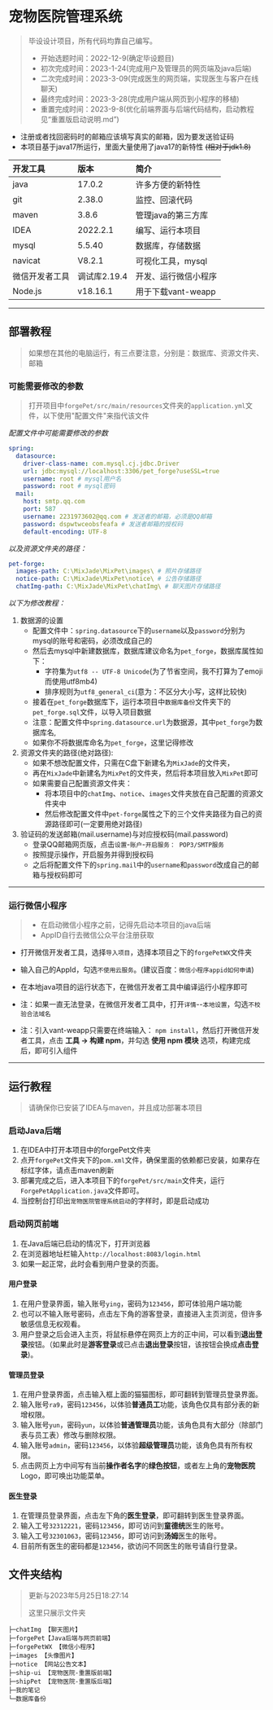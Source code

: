 # 宠物医院管理系统

> 毕设设计项目，所有代码均靠自己编写。
> * 开始选题时间：2022-12-9(确定毕设题目)
> * 初次完成时间：2023-1-24(完成用户及管理员的网页端及java后端)
> * 二次完成时间：2023-3-09(完成医生的网页端，实现医生与客户在线聊天)
> * 最终完成时间：2023-3-28(完成用户端从网页到小程序的移植)
> * 重置完成时间：2023-9-8(优化前端界面与后端代码结构，启动教程见“重置版启动说明.md”)

* 注册或者找回密码时的邮箱应该填写真实的邮箱，因为要发送验证码
* 本项目基于java17所运行，里面大量使用了java17的新特性 ~~(相对于jdk1.8)~~

| 开发工具       | 版本         | 简介                 |
| :------------- | :----------- | :------------------- |
| java           | 17.0.2       | 许多方便的新特性     |
| git            | 2.38.0       | 监控、回滚代码       |
| maven          | 3.8.6        | 管理java的第三方库   |
| IDEA           | 2022.2.1     | 编写、运行本项目     |
| mysql          | 5.5.40       | 数据库，存储数据     |
| navicat        | V8.2.1       | 可视化工具，mysql    |
| 微信开发者工具 | 调试库2.19.4 | 开发、运行微信小程序 |
| Node.js        | v18.16.1     | 用于下载vant-weapp   |

---

## 部署教程

> 如果想在其他的电脑运行，有三点要注意，分别是：数据库、资源文件夹、邮箱

### 可能需要修改的参数

> 打开项目中`forgePet/src/main/resources`文件夹的`application.yml`文件，以下使用"配置文件"来指代该文件

*配置文件中可能需要修改的参数*

```yml
spring:
  datasource:
    driver-class-name: com.mysql.cj.jdbc.Driver
    url: jdbc:mysql://localhost:3306/pet_forge?useSSL=true
    username: root # mysql用户名
    password: root # mysql密码
  mail:
    host: smtp.qq.com
    port: 587
    username: 2231973602@qq.com # 发送者的邮箱，必须是QQ邮箱
    password: dspwtwceobsfeafa # 发送者邮箱的授权码
    default-encoding: UTF-8
```

*以及资源文件夹的路径：*

```yml
pet-forge:
  images-path: C:\MixJade\MixPet\images\ # 照片存储路径
  notice-path: C:\MixJade\MixPet\notice\ # 公告存储路径
  chatImg-path: C:\MixJade\MixPet\chatImg\ # 聊天图片存储路径
```

*以下为修改教程：*

1. 数据源的设置
    * 配置文件中：`spring.datasource`下的`username`以及`password`分别为mysql的账号和密码，必须改成自己的
    * 然后去mysql中新建数据库，数据库建议命名为`pet_forge`，数据库属性如下：
        * 字符集为`utf8 -- UTF-8 Unicode`(为了节省空间，我不打算为了emoji而使用utf8mb4)
        * 排序规则为`utf8_general_ci`(意为：不区分大小写，这样比较快)
    * 接着在`pet_forge`数据库下，运行本项目中`数据库备份`文件夹下的`pet_forge.sql`文件，以导入项目数据
    * 注意：配置文件中`spring.datasource.url`为数据源，其中`pet_forge`为数据库名,
    * 如果你不将数据库命名为`pet_forge`，这里记得修改
2. 资源文件夹的路径(绝对路径):
    * 如果不想改配置文件，只需在C盘下新建名为`MixJade`的文件夹，
    * 再在`MixJade`中新建名为`MixPet`的文件夹，然后将本项目放入`MixPet`即可
    * 如果需要自己配置资源文件夹：
        * 将本项目中的`chatImg`、`notice`、`images`文件夹放在自己配置的资源文件夹中
        * 然后修改配置文件中`pet-forge`属性之下的三个文件夹路径为自己的资源路径即可(一定要用绝对路径)
3. 验证码的发送邮箱(mail.username)与对应授权码(mail.password)
    * 登录QQ邮箱网页版，点击`设置`-`账户`-`开启服务： POP3/SMTP服务`
    * 按照提示操作，开启服务并得到授权码
    * 之后将配置文件下的`spring.mail`中的`username`和`password`改成自己的邮箱与授权码即可

---

### 运行微信小程序

> * 在启动微信小程序之前，记得先启动本项目的java后端
> * AppID自行去微信公众平台注册获取

* 打开微信开发者工具，选择`导入项目`，选择本项目之下的`forgePetWX`文件夹

* 输入自己的AppId，勾选`不使用云服务`。(建议百度：`微信小程序appid如何申请`)

* 在本地java项目的运行状态下，在微信开发者工具中编译运行小程序即可

* 注：如果一直无法登录，在微信开发者工具中，打开`详情`--`本地设置`，勾选`不校验合法域名`

* 注：引入vant-weapp只需要在终端输入： `npm install`，然后打开微信开发者工具，点击 **工具 -> 构建 npm**，并勾选 **使用 npm 模块** 选项，构建完成后，即可引入组件

---

## 运行教程

> 请确保你已安装了IDEA与maven，并且成功部署本项目

### 启动Java后端

1. 在IDEA中打开本项目中的forgePet文件夹
2. 点开`forgePet`文件夹下的`pom.xml`文件，确保里面的依赖都已安装，如果存在标红字体，请点击maven刷新
3. 部署完成之后，进入本项目下的`forgePet/src/main`文件夹，运行`ForgePetApplication.java`文件即可。
4. 当控制台打印出`宠物医院管理系统启动`的字样时，即是启动成功

### 启动网页前端

1. 在Java后端已启动的情况下，打开浏览器
2. 在浏览器地址栏输入`http://localhost:8083/login.html`
3. 如果一起正常，此时会看到用户登录的页面。

#### 用户登录

1. 在用户登录界面，输入账号`ying`，密码为`123456`，即可体验用户端功能
2. 也可以不输入账号密码，点击左下角的游客登录，直接进入主页浏览，但许多敏感信息无权观看。
3. 用户登录之后会进入主页，将鼠标悬停在网页上方的正中间，可以看到**退出登录**按钮。（如果此时是**游客登录**或已点击**退出登录**按钮，该按钮会换成**点击登录**)。

#### 管理员登录

1. 在用户登录界面，点击输入框上面的猫猫图标，即可翻转到管理员登录界面。
2. 输入账号`ra9`，密码`123456`，以体验**普通员工**功能，该角色仅具有部分表的新增权限。
3. 输入账号`yun`，密码`yun`，以体验**普通管理员**功能，该角色具有大部分（除部门表与员工表）修改与删除权限。
4. 输入账号`admin`，密码`123456`，以体验**超级管理员**功能，该角色具有所有权限。
5. 点击网页上方中间写有当前**操作者名字**的**绿色按钮**，或者左上角的**宠物医院**Logo，即可唤出功能菜单。

#### 医生登录

1. 在管理员登录界面，点击左下角的**医生登录**，即可翻转到医生登录界面。
2. 输入工号`32312221`，密码`123456`，即可访问到**童德统**医生的账号。
3. 输入工号`32301063`，密码`123456`，即可访问到**汤姆**医生的账号。
4. 目前所有医生的密码都是`123456`，欲访问不同医生的账号请自行登录。

## 文件夹结构

> 更新与2023年5月25日18:27:14
>
> 这里只展示文件夹

```text
├─chatImg 【聊天图片】
├─forgePet【Java后端与网页前端】
├─forgePetWX 【微信小程序】
├─images 【头像图片】
├─notice 【网站公告文本】
├─ship-ui 【宠物医院-重置版前端】
├─shipPet 【宠物医院-重置版后端】
├─我的笔记
└─数据库备份
```
